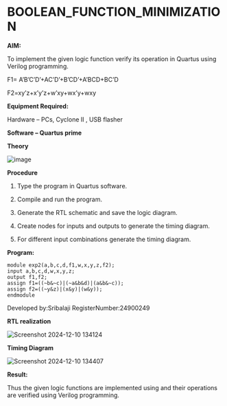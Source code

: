 # BOOLEAN_FUNCTION_MINIMIZATION

**AIM:**

To implement the given logic function verify its operation in Quartus using Verilog programming.

F1= A’B’C’D’+AC’D’+B’CD’+A’BCD+BC’D 

F2=xy’z+x’y’z+w’xy+wx’y+wxy

**Equipment Required:**

Hardware – PCs, Cyclone II , USB flasher

**Software – Quartus prime**

**Theory**

![image](https://github.com/user-attachments/assets/50a74105-f6d9-4ccf-94e9-b2b1ac56999b)



**Procedure**

1.	Type the program in Quartus software.

2.	Compile and run the program.

3.	Generate the RTL schematic and save the logic diagram.

4.	Create nodes for inputs and outputs to generate the timing diagram.

5.	For different input combinations generate the timing diagram.


**Program:**
```
module exp2(a,b,c,d,f1,w,x,y,z,f2);
input a,b,c,d,w,x,y,z;
output f1,f2;
assign f1=((~b&~c)|(~a&b&d)|(a&b&~c));
assign f2=((~y&z)|(x&y)|(w&y));
endmodule

```
 

Developed by:Sribalaji RegisterNumber:24900249


**RTL realization**

![Screenshot 2024-12-10 134124](https://github.com/user-attachments/assets/9810cdfe-04f1-4156-b022-deca9bb2fe0c)


**Timing Diagram**

![Screenshot 2024-12-10 134407](https://github.com/user-attachments/assets/986db749-d39a-4ed4-83cc-773675b27aa7)


**Result:**

Thus the given logic functions are implemented using and their operations are verified using Verilog programming.

